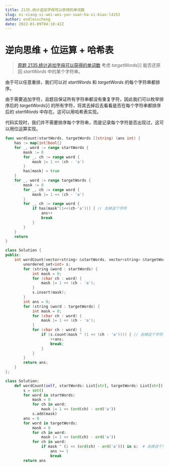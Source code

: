 ```yaml
---
title: 2135.统计追加字母可以获得的单词数
slug: ni-xiang-si-wei-wei-yun-suan-ha-xi-biao-l4153
author: endlesscheng
date: 2022-01-09T04:10:42Z
---
```

# 逆向思维 + 位运算 + 哈希表
 
> [原题 2135.统计追加字母可以获得的单词数](https://leetcode.cn/problems/count-words-obtained-after-adding-a-letter)
考虑 $\textit{targetWords}[i]$ 能否还原回 $\textit{startWords}$ 中的某个字符串。

由于可以任意重排，我们可以对 $\textit{startWords}$ 和 $\textit{targetWords}$ 的每个字符串都排序。

由于需要追加字符，且题目保证所有字符串都没有重复字符，因此我们可以枚举排序后的 $\textit{targetWords}[i]$ 的所有字符，将其去掉后去看看是否在每个字符串都排序后的 $\textit{startWords}$ 中存在。这可以用哈希表实现。

代码实现时，我们并不需要排序每个字符串，而是记录每个字符是否出现过，这可以用位运算实现。

```go [sol1-Go]
func wordCount(startWords, targetWords []string) (ans int) {
	has := map[int]bool{}
	for _, word := range startWords {
		mask := 0
		for _, ch := range word {
			mask |= 1 << (ch - 'a')
		}
		has[mask] = true
	}
	for _, word := range targetWords {
		mask := 0
		for _, ch := range word {
			mask |= 1 << (ch - 'a')
		}
		for _, ch := range word {
			if has[mask^(1<<(ch-'a'))] { // 去掉这个字符
				ans++
				break
			}
		}
	}
	return
}
```

```C++ [sol1-C++]
class Solution {
public:
    int wordCount(vector<string> &startWords, vector<string> &targetWords) {
        unordered_set<int> s;
        for (string &word : startWords) {
            int mask = 0;
            for (char ch : word) {
                mask |= 1 << (ch - 'a');
            }
            s.insert(mask);
        }
        int ans = 0;
        for (string &word : targetWords) {
            int mask = 0;
            for (char ch : word) {
                mask |= 1 << (ch - 'a');
            }
            for (char ch : word) {
                if (s.count(mask ^ (1 << (ch - 'a')))) { // 去掉这个字符
                    ++ans;
                    break;
                }
            }
        }
        return ans;
    }
};
```

```Python [sol1-Python3]
class Solution:
    def wordCount(self, startWords: List[str], targetWords: List[str]) -> int:
        s = set()
        for word in startWords:
            mask = 0
            for ch in word:
                mask |= 1 << (ord(ch) - ord('a'))
            s.add(mask)
        ans = 0
        for word in targetWords:
            mask = 0
            for ch in word:
                mask |= 1 << (ord(ch) - ord('a'))
            for ch in word:
                if mask ^ (1 << (ord(ch) - ord('a'))) in s:  # 去掉这个字符
                    ans += 1
                    break
        return ans
```



